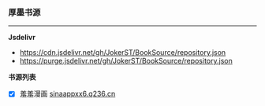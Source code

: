 ### 厚墨书源

---

**Jsdelivr**
- https://cdn.jsdelivr.net/gh/JokerST/BookSource/repository.json
- https://purge.jsdelivr.net/gh/JokerST/BookSource/repository.json

**书源列表**
- [x] 羞羞漫画 [sinaappxx6.q236.cn](http://sinaappxx6.q236.cn)